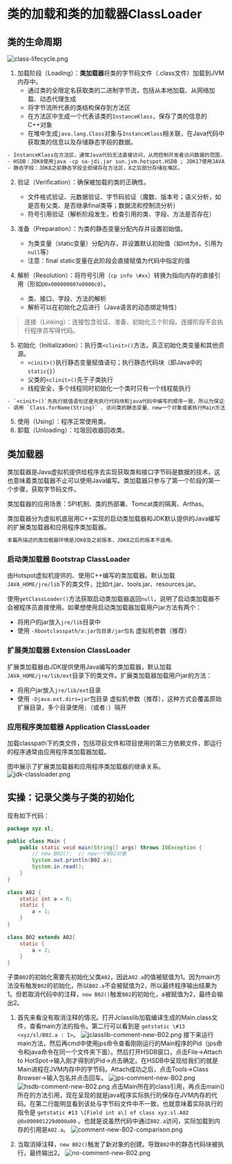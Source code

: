 # 类的加载和类的加载器ClassLoader

## 类的生命周期

![class-lifecycle.png](class-lifecycle.png)

1. 加载阶段（Loading）：**类加载器**将类的字节码文件（.class文件）加载到JVM内存中。
	- 通过类的全限定名获取类的二进制字节流，包括从本地加载、从网络加载、动态代理生成
	- 将字节流所代表的类结构保存到方法区
	- 在方法区中生成一个代表该类的`InstanceKlass`，保存了类的信息的C++对象
	- 在堆中生成`java.lang.Class`对象与`InstanceKlass`相关联，在Java代码中获取类的信息以及存储静态字段的数据。

```alert type=note
- InstanceKlass在方法区，通常Java代码无法直接访问，从而控制开发者访问数据的范围，可以使用HSDB查看。它向Class类暴露了方法，可以使用Class的反射访问到InstanceKlass的部分数据。
- HSDB：JDK8使用java -cp sa-jdi.jar sun.jvm.hotspot.HSDB ; JDK17使用JAVA_HOME\bin目录下的jhsdb
- 静态字段：JDK8之前静态字段全部储存在方法区，8之后部分存储在堆区。
```

2. 验证（Verification）：确保被加载的类的正确性。 
	- 文件格式验证、元数据验证、字节码验证（魔数、版本号；语义分析，如是否有父类、是否继承final类等；数据流和控制流分析）    
    - 符号引用验证（解析阶段发生，检查引用的类、字段、方法是否存在）

3. 准备（Preparation）：为类的静态变量分配内存并设置初始值。
    - 为类变量（static变量）分配内存，并设置默认初始值（如int为`0`，引用为`null`等）
	- 注意：final static变量在此阶段会直接赋值为代码中指定的值

4. 解析（Resolution）：将符号引用（`cp info \#xx`）转换为指向内存的直接引用（形如`@0x000000007e0000c0`）。
	- 类、接口、字段、方法的解析
	- 解析可以在初始化之后进行（Java语言的动态绑定特性）

>连接（Linking）：连接包含验证、准备、初始化三个阶段。连接阶段不会执行程序员写得代码。

 5. 初始化（Initialization）：执行类`<clinit>()`方法，真正初始化类变量和其他资源。
	- `<cinit>()`执行静态变量赋值语句；执行静态代码块（即Java中的`static{}`）
	- 父类的`<clinit>()`先于子类执行
	- 线程安全，多个线程同时初始化一个类时只有一个线程能执行

```alert type=note
- `<cinit>()`先执行赋值语句还是先执行代码块和java代码中编写的顺序一致，所以为保证先赋值再执行代码块，需要将所有的 `static Object varX = new Object` 放到类声明紧接的下一行。
- 调用 `Class.forName(String)` 、访问类的静态变量、new一个对象或者执行Main方法的类四种情况会触发初始化阶段。注意变量被final修饰且等号右边是常量，不会触发初始化，因为在3阶段变量已经被赋值。
```

5. 使用（Using）：程序正常使用类。
6. 卸载（Unloading）：垃圾回收器回收类。


## 类加载器

类加载器是Java虚拟机提供给程序去实现获取类和接口字节码是数据的技术，这也意味着类加载器不止可以使用Java编写。类加载器只参与了第一个阶段的第一个步骤，获取字节码文件。

类加载器的应用场景：SPI机制、类的热部署、Tomcat类的隔离、Arthas。

类加载器分为虚拟机底层用C++实现的启动类加载器和JDK默认提供的Java编写的扩展类加载器和应用程序类加载器。

```alert type=warning
本篇所描述的类加载器环境是JDK8及之前版本，JDK8之后的版本不适用。
```

### 启动类加载器 Bootstrap ClassLoader

由Hotspot虚拟机提供的、使用C++编写的类加载器。默认加载 `JAVA_HOME/jre/lib`下的类文件，比如rt.jar、tools.jar、resources.jar。

使用`getClassLoader()`方法获取启动类加载器返回`null`，说明了启动类加载器不会被程序员直接使用。如果想使用启动类加载器加载用户jar方法有两个：
- 将用户的jar放入`jre/lib`目录中
- 使用 `-Xbootclasspath/a:jar包目录/jar包名` 虚拟机参数（推荐）

### 扩展类加载器 Extension ClassLoader

扩展类加载器由JDK提供使用Java编写的类加载器，默认加载`JAVA_HOME/jre/lib/ext`目录下的类文件。扩展类加载器加载用户jar的方法：
- 将用户jar放入`jre/lib/ext`目录
- 使用 `-Djava.ext.dirs=jar`包目录 虚拟机参数（推荐），这种方式会覆盖原始扩展目录，多个目录使用`;`（或者`:`）隔开

### 应用程序类加载器 Application ClassLoader

加载classpath下的类文件，包括项目文件和项目使用的第三方依赖文件，即运行的程序通常由应用程序类加载器加载。

图中展示了扩展类加载器和应用程序类加载器的继承关系。
![jdk-classloader.png](jdk-classloader.png)

## 实操：记录父类与子类的初始化

现有如下代码：

```java
package xyz.sl;

public class Main {  
    public static void main(String[] args) throws IOException { 
	    // new B02();  // new一个B02对象
        System.out.println(B02.a);  
        System.in.read();  
    }  
}  
  
class A02 {  
    static int a = 0;  
    static {  
        a = 1;  
    }  
}  
  
class B02 extends A02{  
    static {  
        a = 2;  
    }  
}
```

子类`B02`的初始化需要先初始化父类`A02`，因此`A02.a`的值被赋值为1。因为main方法没有触发`B02`的初始化，所以`B02.a`不会被赋值为2，所以最终程序输出结果为1。但若取消代码中的注释，`new B02()`触发`B02`的初始化，a被赋值为2，最终会输出2。

1. 首先来看没有取消注释的情况。打开Jclasslib加载编译生成的Main.class文件，查看main方法的指令。第二行可以看到是 `getstatic \#13 <xyz/sl/B02.a : I>`。 
![jclasslib-comment-new-B02.png](jclasslib-comment-new-B02.png)
   接下来运行main方法，然后再cmd中使用jps命令查看刚刚运行的Main程序的Pid（jps命令和java命令在同一个文件夹下面）。然后打开HSDB窗口，点击File->Attach to HotSpot->输入刚才得到的Pid->点击确定。在HSDB中呈现给我们的就是Main进程在JVM内存中的字节码。Attach成功之后，点击Tools->Class Browser->输入包名并点击回车。
   ![jps-comment-new-B02.png](jps-comment-new-B02.png)
   ![hsdb-comment-new-B02.png](hsdb-comment-new-B02.png)
   点击Main所在的class引用，再点击main()所在的方法引用，现在呈现的就是java程序实际执行的保存在JVM内存的代码。在第二行能明显看到该处与字节码文件中不一致，也就意味着实际执行的指令是 `getstatic #13 \[Field int a\] of class xyz.sl.A02 @0x000001229d000a00` 。也就是说虽然代码中通过`B02.a`访问，实际加载到内存的引用是`A02.a`。
   ![comment-new-B02-comparison.png](comment-new-B02-comparison.png)

2. 当取消掉注释，`new B02()`触发了新对象的创建。导致`B02`中的静态代码块被执行，最终输出2。
![no-comment-new-B02.png](no-comment-new-B02.png)